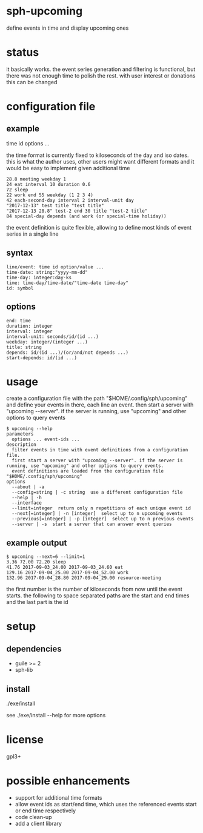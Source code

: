 # sph-upcoming
define events in time and display upcoming ones

# status
it basically works.
the event series generation and filtering is functional, but there was not enough time to polish the rest. with user interest or donations this can be changed

# configuration file
## example

time id options ...

the time format is currently fixed to kiloseconds of the day and iso dates. this is what the author uses, other users might want different formats and it would be easy to implement given additional time

```
28.8 meeting weekday 1
24 eat interval 10 duration 0.6
72 sleep
22 work end 55 weekday (1 2 3 4)
42 each-second-day interval 2 interval-unit day
"2017-12-13" test title "test title"
"2017-12-13 28.8" test-2 end 30 title "test-2 title"
84 special-day depends (and work (or special-time holiday))
```

the event definition is quite flexible, allowing to define most kinds of event series in a single line

## syntax
```
line/event: time id option/value ...
time-date: string:"yyyy-mm-dd"
time-day: integer:day-ks
time: time-day/time-date/"time-date time-day"
id: symbol
```

## options
```
end: time
duration: integer
interval: integer
interval-unit: seconds/id/(id ...)
weekday: integer/(integer ...)
title: string
depends: id/(id ...)/(or/and/not depends ...)
start-depends: id/(id ...)
```

# usage
create a configuration file with the path "$HOME/.config/sph/upcoming" and define your events in there, each line an event.
then start a server with \"upcoming --server\". if the server is running, use \"upcoming\" and other options to query events

```
$ upcoming --help
parameters
  options ... event-ids ...
description
  filter events in time with event definitions from a configuration file.
  first start a server with "upcoming --server". if the server is running, use "upcoming" and other options to query events.
  event definitions are loaded from the configuration file "$HOME/.config/sph/upcoming"
options
  --about | -a
  --config=string | -c string  use a different configuration file
  --help | -h
  --interface
  --limit=integer  return only n repetitions of each unique event id
  --next[=integer] | -n [integer]  select up to n upcoming events
  --previous[=integer] | -p [integer]  select up to n previous events
  --server | -s  start a server that can answer event queries
```

## example output
```
$ upcoming --next=6 --limit=1
3.36 72.00 72.20 sleep
41.76 2017-09-03_24.00 2017-09-03_24.60 eat
129.16 2017-09-04_25.00 2017-09-04_52.00 work
132.96 2017-09-04_28.80 2017-09-04_29.00 resource-meeting
```

the first number is the number of kiloseconds from now until the event starts. the following to space separated paths are the start and end times and the last part is the id

# setup
## dependencies
* guile >= 2
* sph-lib

## install
./exe/install

see ./exe/install --help for more options

# license
gpl3+

# possible enhancements
* support for additional time formats
* allow event ids as start/end time, which uses the referenced events start or end time respectively
* code clean-up
* add a client library